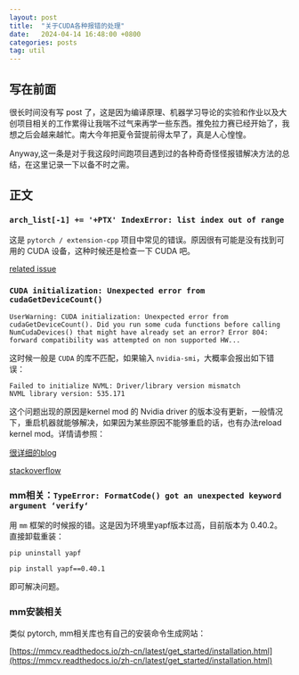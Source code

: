 ```yaml
---
layout: post
title:  "关于CUDA各种报错的处理"
date:   2024-04-14 16:48:00 +0800
categories: posts
tag: util
---
```


## 写在前面

很长时间没有写 post 了，这是因为编译原理、机器学习导论的实验和作业以及大创项目相关的工作累得让我喘不过气来再学一些东西。推免拉力赛已经开始了，我想之后会越来越忙。南大今年把夏令营提前得太早了，真是人心惶惶。

Anyway,这一条是对于我这段时间跑项目遇到过的各种奇奇怪怪报错解决方法的总结，在这里记录一下以备不时之需。

## 正文

### `arch_list[-1] += '+PTX' IndexError: list index out of range`

这是 `pytorch / extension-cpp` 项目中常见的错误。原因很有可能是没有找到可用的 CUDA 设备，这种时候还是检查一下 CUDA 吧。

[related issue](https://github.com/pytorch/extension-cpp/issues/71)

### `CUDA initialization: Unexpected error from cudaGetDeviceCount()`

```
UserWarning: CUDA initialization: Unexpected error from cudaGetDeviceCount(). Did you run some cuda functions before calling NumCudaDevices() that might have already set an error? Error 804: forward compatibility was attempted on non supported HW...
```

这时候一般是 `CUDA` 的库不匹配，如果输入 `nvidia-smi`，大概率会报出如下错误：

```
Failed to initialize NVML: Driver/library version mismatch
NVML library version: 535.171
```

这个问题出现的原因是kernel mod 的 Nvidia driver 的版本没有更新，一般情况下，重启机器就能够解决，如果因为某些原因不能够重启的话，也有办法reload kernel mod。详情请参照：

[很详细的blog](https://comzyh.com/blog/archives/967/)

[stackoverflow](https://stackoverflow.com/questions/43022843/nvidia-nvml-driver-library-version-mismatch)

### mm相关：`TypeError: FormatCode() got an unexpected keyword argument ‘verify‘`

用 `mm` 框架的时候报的错。这是因为环境里yapf版本过高，目前版本为 0.40.2。直接卸载重装：

```shell
pip uninstall yapf

pip install yapf==0.40.1
```

即可解决问题。

### mm安装相关

类似 pytorch, mm相关库也有自己的安装命令生成网站：

[https://mmcv.readthedocs.io/zh-cn/latest/get_started/installation.html](https://mmcv.readthedocs.io/zh-cn/latest/get_started/installation.html)
